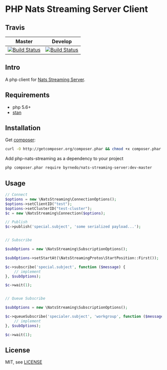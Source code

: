 # PHP Nats Streaming Server Client

## Travis

| Master  | Develop |
| ------------- | ------------- |
| [![Build Status](https://travis-ci.org/byrnedo/php-nats-streaming.svg?branch=master)](https://travis-ci.org/byrnedo/php-nats-streaming)  | [![Build Status](https://travis-ci.org/byrnedo/php-nats-streaming.svg?branch=develop)](https://travis-ci.org/byrnedo/php-nats-streaming)  |


## Intro

A php client for [Nats Streaming Server](https://nats.io/documentation/streaming/nats-streaming-intro/).


## Requirements

* php 5.6+
* [stan](https://github.com/nats-io/nats-streaming-server)


## Installation

Get [composer](https://getcomposer.org/):
```bash
curl -O http://getcomposer.org/composer.phar && chmod +x composer.phar
```

Add php-nats-streaming as a dependency to your project

```bash
php composer.phar require byrnedo/nats-streaming-server:dev-master
```

## Usage

```php
// Connect
$options = new \NatsStreaming\ConnectionOptions();
$options->setClientID("test");
$options->setClusterID("test-cluster");
$c = new \NatsStreaming\Connection($options);

// Publish
$c->publish('special.subject', 'some serialized payload...');


// Subscribe

$subOptions = new \NatsStreaming\SubscriptionOptions();

$subOptions->setStartAt(\NatsStreamingProtos\StartPosition::First());

$c->subscribe('special.subject', function ($message) {
    // implement
}, $subOptions);

$c->wait(1);


// Queue Subscribe

$subOptions = new \NatsStreaming\SubscriptionOptions();

$c->queueSubscribe('specialer.subject', 'workgroup', function ($message) {
    // implement
}, $subOptions);

$c->wait(1);
```

## License

MIT, see [LICENSE](LICENSE)

